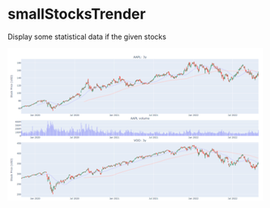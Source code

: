 # smallStocksTrender
Display some statistical data if the given stocks

![alt text](https://github.com/tzungda/smallStocksTrender/blob/main/Images/Example.png)
